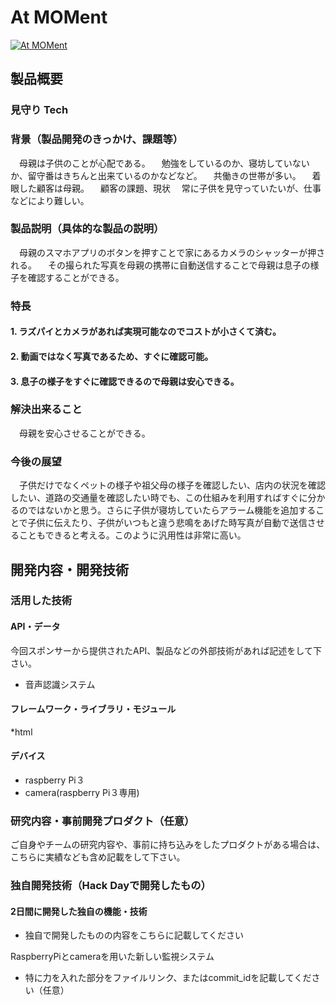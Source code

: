 # At MOMent

[![At MOMent](image.png)](https://www.youtube.com/watch?v=G5rULR53uMk)

## 製品概要
### 見守り Tech

### 背景（製品開発のきっかけ、課題等）
　母親は子供のことが心配である。
　勉強をしているのか、寝坊していないか、留守番はきちんと出来ているのかなどなど。
　共働きの世帯が多い。
　着眼した顧客は母親。
　顧客の課題、現状
　常に子供を見守っていたいが、仕事などにより難しい。

### 製品説明（具体的な製品の説明）
　母親のスマホアプリのボタンを押すことで家にあるカメラのシャッターが押される。
　その撮られた写真を母親の携帯に自動送信することで母親は息子の様子を確認することができる。
 
### 特長

#### 1. ラズパイとカメラがあれば実現可能なのでコストが小さくて済む。

#### 2. 動画ではなく写真であるため、すぐに確認可能。

#### 3. 息子の様子をすぐに確認できるので母親は安心できる。

### 解決出来ること
　母親を安心させることができる。

### 今後の展望
　子供だけでなくペットの様子や祖父母の様子を確認したい、店内の状況を確認したい、道路の交通量を確認したい時でも、この仕組みを利用すればすぐに分かるのではないかと思う。さらに子供が寝坊していたらアラーム機能を追加することで子供に伝えたり、子供がいつもと違う悲鳴をあげた時写真が自動で送信させることもできると考える。このように汎用性は非常に高い。

## 開発内容・開発技術
### 活用した技術
#### API・データ
今回スポンサーから提供されたAPI、製品などの外部技術があれば記述をして下さい。

* 音声認識システム

#### フレームワーク・ライブラリ・モジュール
*html

#### デバイス
* raspberry Pi３
* camera(raspberry Pi３専用)

### 研究内容・事前開発プロダクト（任意）
ご自身やチームの研究内容や、事前に持ち込みをしたプロダクトがある場合は、こちらに実績なども含め記載をして下さい。

### 独自開発技術（Hack Dayで開発したもの）
#### 2日間に開発した独自の機能・技術
* 独自で開発したものの内容をこちらに記載してください

RaspberryPiとcameraを用いた新しい監視システム

* 特に力を入れた部分をファイルリンク、またはcommit_idを記載してください（任意）
